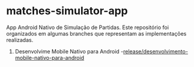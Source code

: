 # matches-simulator-app

App Android Nativo de Simulação de Partidas. Este repositório foi organizados em algumas branches que representam as implementações realizadas.

1. Desenvolvime Mobile Nativo para Android
    -[release/desenvolvimento-mobile-nativo-para-android](https://github.com/PLucenaa/matches-simulator-app/tree/release/desenvolvimento-mobile-nativo-para-android)

